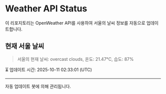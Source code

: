 
# Weather API Status

이 리포지토리는 OpenWeather API를 사용하여 서울의 날씨 정보를 자동으로 업데이트합니다.

## 현재 서울 날씨
> 서울의 현재 날씨: overcast clouds, 온도: 21.47°C, 습도: 87%

⏳ 업데이트 시간: 2025-10-11 02:33:01 (UTC)

---
자동 업데이트 봇에 의해 관리됩니다.
